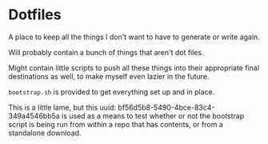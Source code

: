 # Dotfiles

A place to keep all the things I don't want to have to generate or write again. 

Will probably contain a bunch of things that aren't dot files.

Might contain little scripts to push all these things into their appropriate final destinations as well, to make myself even lazier in the future. 

`bootstrap.sh` is provided to get everything set up and in place.

This is a little lame, but this uuid: bf56d5b8-5490-4bce-83c4-349a4546bb5a is used as a means to test whether or not the bootstrap script is being run from within a repo that has contents, or from a standalone download.
